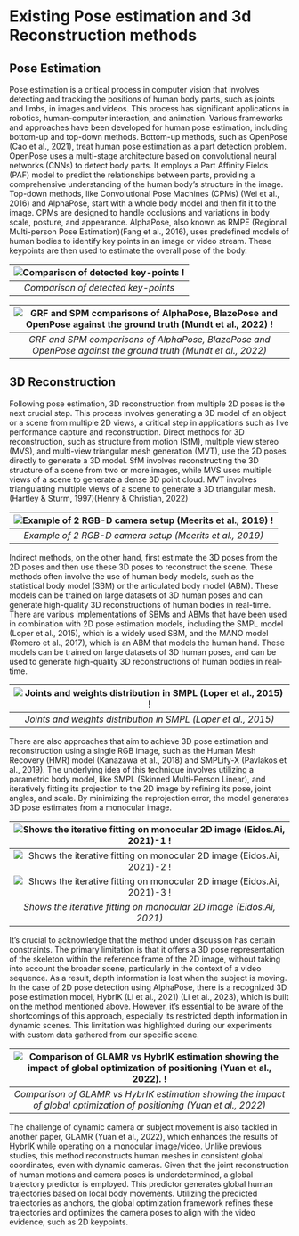 # Existing Pose estimation and 3d Reconstruction methods

## Pose Estimation
Pose estimation is a critical process in computer vision that involves detecting and tracking the positions of human body parts, such as joints and limbs, in images and videos. This process has significant applications in robotics, human-computer interaction, and
animation. Various frameworks and approaches have been developed for human pose estimation, including bottom-up and top-down methods.
Bottom-up methods, such as OpenPose (Cao et al., 2021), treat human pose estimation as a part detection problem. OpenPose uses a multi-stage architecture based on convolutional neural networks (CNNs) to detect body parts. It employs a Part Affinity Fields (PAF) model to predict the relationships between parts, providing a comprehensive understanding of the human body’s structure in the image.
Top-down methods, like Convolutional Pose Machines (CPMs) (Wei et al., 2016) and
AlphaPose, start with a whole body model and then fit it to the image. CPMs are
designed to handle occlusions and variations in body scale, posture, and appearance.
AlphaPose, also known as RMPE (Regional Multi-person Pose Estimation)(Fang et al.,
2016), uses predefined models of human bodies to identify key points in an image or
video stream. These keypoints are then used to estimate the overall pose of the body.

| ![Comparison of detected key-points !](/images/KeypointModelComparison.png "Comparison of detected key-points") |
|:--:| 
| *Comparison of detected key-points* |

| ![GRF and SPM comparisons of AlphaPose, BlazePose and OpenPose against the ground truth (Mundt et al., 2022) !](/images/SPMComparison.png "GRF and SPM comparison") |
|:--:| 
| *GRF and SPM comparisons of AlphaPose, BlazePose and OpenPose against the ground truth (Mundt et al., 2022)* |

## 3D Reconstruction
Following pose estimation, 3D reconstruction from multiple 2D poses is the next
crucial step. This process involves generating a 3D model of an object or a scene from
multiple 2D views, a critical step in applications such as live performance capture and
reconstruction.
Direct methods for 3D reconstruction, such as structure from motion (SfM), multiple
view stereo (MVS), and multi-view triangular mesh generation (MVT), use the 2D poses
directly to generate a 3D model. SfM involves reconstructing the 3D structure of a scene
from two or more images, while MVS uses multiple views of a scene to generate a dense
3D point cloud. MVT involves triangulating multiple views of a scene to generate a 3D
triangular mesh.(Hartley & Sturm, 1997)(Henry & Christian, 2022)

| ![Example of 2 RGB-D camera setup (Meerits et al., 2019) !](/images/RGBDCameraSetup.png "Example of 2 RGB-D camera setup") |
|:--:| 
| *Example of 2 RGB-D camera setup (Meerits et al., 2019)* |

Indirect methods, on the other hand, first estimate the 3D poses from the 2D poses and
then use these 3D poses to reconstruct the scene. These methods often involve the use
of human body models, such as the statistical body model (SBM) or the articulated body
model (ABM). These models can be trained on large datasets of 3D human poses and
can generate high-quality 3D reconstructions of human bodies in real-time. There are
various implementations of SBMs and ABMs that have been used in combination with
2D pose estimation models, including the SMPL model (Loper et al., 2015), which is a
widely used SBM, and the MANO model (Romero et al., 2017), which is an ABM that
models the human hand. These models can be trained on large datasets of 3D human poses, and can be used to generate high-quality 3D reconstructions of human bodies in
real-time.

| ![Joints and weights distribution in SMPL (Loper et al., 2015) !](/images/SMPLWeightDistribution.png "Joints and weights distribution in SMPL") |
|:--:| 
| *Joints and weights distribution in SMPL (Loper et al., 2015)* |

There are also approaches that aim to achieve 3D pose estimation and reconstruction
using a single RGB image, such as the Human Mesh Recovery (HMR) model (Kanazawa
et al., 2018) and SMPLify-X (Pavlakos et al., 2019). The underlying idea of this
technique involves utilizing a parametric body model, like SMPL (Skinned Multi-Person
Linear), and iteratively fitting its projection to the 2D image by refining its pose, joint
angles, and scale. By minimizing the reprojection error, the model generates 3D pose
estimates from a monocular image.

| ![Shows the iterative fitting on monocular 2D image (Eidos.Ai, 2021)-1 !](/images/SMPL3dpose1.png "Shows the iterative fitting on monocular 2D image") |
|:--:| 
| ![Shows the iterative fitting on monocular 2D image (Eidos.Ai, 2021)-2 !](/images/SMPL3dpose2.png "Shows the iterative fitting on monocular 2D image") |
| ![Shows the iterative fitting on monocular 2D image (Eidos.Ai, 2021)-3 !](/images/SMPL3dpose3.png "Shows the iterative fitting on monocular 2D image") |
| *Shows the iterative fitting on monocular 2D image (Eidos.Ai, 2021)* |

It’s crucial to acknowledge that the method under discussion has certain constraints.
The primary limitation is that it offers a 3D pose representation of the skeleton within
the reference frame of the 2D image, without taking into account the broader scene,
particularly in the context of a video sequence. As a result, depth information is lost
when the subject is moving. In the case of 2D pose detection using AlphaPose, there
is a recognized 3D pose estimation model, HybrIK (Li et al., 2021) (Li et al., 2023),
which is built on the method mentioned above. However, it’s essential to be aware
of the shortcomings of this approach, especially its restricted depth information in dynamic scenes. This limitation was highlighted during our experiments with custom
data gathered from our specific scene.

| ![Comparison of GLAMR vs HybrIK estimation showing the impact of global optimization of positioning (Yuan et al., 2022). !](/images/GLAMRvsHybrIK.png "Comparison of GLAMR vs HybrIK") |
|:--:| 
| *Comparison of GLAMR vs HybrIK estimation showing the impact of global optimization of positioning (Yuan et al., 2022)* |

The challenge of dynamic camera or subject movement is also tackled in another paper,
GLAMR (Yuan et al., 2022), which enhances the results of HybrIK while operating
on a monocular image/video. Unlike previous studies, this method reconstructs human
meshes in consistent global coordinates, even with dynamic cameras. Given that the
joint reconstruction of human motions and camera poses is underdetermined, a global
trajectory predictor is employed. This predictor generates global human trajectories
based on local body movements. Utilizing the predicted trajectories as anchors, the
global optimization framework refines these trajectories and optimizes the camera poses
to align with the video evidence, such as 2D keypoints.

